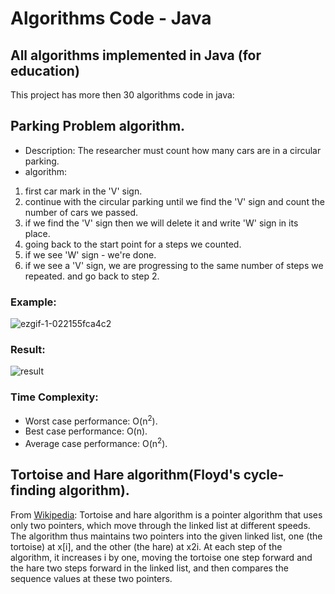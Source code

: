 # Algorithms Code - Java
## All algorithms implemented in Java (for education)
This project has more then 30 algorithms code in java:
## Parking Problem algorithm.
- Description: The researcher must count how many cars are in a circular parking.
- algorithm:
1. first car mark in the 'V' sign.
2. continue with the circular parking until we find the 'V' sign and count the number of cars we passed.
3. if we find the 'V' sign then we will delete it and write 'W' sign in its place.
4. going back to the start point for a steps we counted.
5. if we see 'W' sign - we're done.
6. if we see a 'V' sign, we are progressing to the same number of steps we repeated. and go back to step 2.

### Example:
![ezgif-1-022155fca4c2](https://user-images.githubusercontent.com/40535130/63102084-16768d80-bf83-11e9-9eea-763cebab6df1.gif)
### Result:
![result](https://user-images.githubusercontent.com/40535130/63095001-bb3c9f00-bf72-11e9-8ed4-0d8c4f27bc23.jpg)

### Time Complexity:
- Worst case performance: O(n<sup>2</sup>).
- Best case performance: O(n).
- Average case performance: O(n<sup>2</sup>).

## Tortoise and Hare algorithm(Floyd's cycle-finding algorithm).
From [Wikipedia](https://en.wikipedia.org/wiki/Cycle_detection): Tortoise and hare algorithm is a pointer algorithm that uses only two pointers, which move through the linked list at different speeds.
The algorithm thus maintains two pointers into the given linked list, one (the tortoise) at x[i], and the other (the hare) at x2i.
At each step of the algorithm, it increases i by one, moving the tortoise one step forward and the hare two steps forward in the linked list, and then compares the sequence values at these two pointers.

